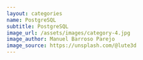 ```yaml
---
layout: categories
name: PostgreSQL
subtitle: PostgreSQL
image_url: /assets/images/category-4.jpg
image_author: Manuel Barroso Parejo
image_source: https://unsplash.com/@lute3d
---
```


